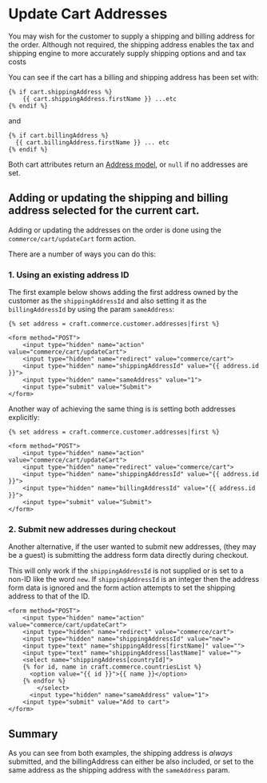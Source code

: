 # Update Cart Addresses

You may wish for the customer to supply a shipping and billing address for the order. Although not required, the shipping address enables the tax and shipping engine to more accurately supply shipping options and and tax costs

You can see if the cart has a billing and shipping address has been set with:

```
{% if cart.shippingAddress %}
    {{ cart.shippingAddress.firstName }} ...etc
{% endif %}
```
and
```
{% if cart.billingAddress %}
  {{ cart.billingAddress.firstName }} ... etc
{% endif %}
```

Both cart attributes return an [Address model](address-model.md), or `null` if no addresses are set.


## Adding or updating the shipping and billing address selected for the current cart.

Adding or updating the addresses on the order is done using the `commerce/cart/updateCart` form action.

There are a number of ways you can do this:

### 1. Using an existing address ID

The first example below shows adding the first address owned by the customer as the `shippingAddressId` and also setting it as the `billingAddressId` by using the param `sameAddress`:

```
{% set address = craft.commerce.customer.addresses|first %}

<form method="POST">
    <input type="hidden" name="action" value="commerce/cart/updateCart">
    <input type="hidden" name="redirect" value="commerce/cart">
    <input type="hidden" name="shippingAddressId" value="{{ address.id }}">
    <input type="hidden" name="sameAddress" value="1">
    <input type="submit" value="Submit">
</form>
```

Another way of achieving the same thing is is setting both addresses explicitly:

```
{% set address = craft.commerce.customer.addresses|first %}

<form method="POST">
    <input type="hidden" name="action" value="commerce/cart/updateCart">
    <input type="hidden" name="redirect" value="commerce/cart">
    <input type="hidden" name="shippingAddressId" value="{{ address.id }}">
    <input type="hidden" name="billingAddressId" value="{{ address.id }}">
    <input type="submit" value="Submit">
</form>
```

### 2. Submit new addresses during checkout

Another alternative, if the user wanted to submit new addresses, (they may be a guest) is submitting the address form data directly during checkout.

This will only work if the `shippingAddressId` is not supplied or is set to a non-ID like the word `new`.
If `shippingAddressId` is an integer then the address form data is ignored and the form action attempts to set the shipping address to that of the ID.

```
<form method="POST">
    <input type="hidden" name="action" value="commerce/cart/updateCart">
    <input type="hidden" name="redirect" value="commerce/cart">
    <input type="hidden" name="shippingAddressId" value="new">
    <input type="text" name="shippingAddress[firstName]" value="">
    <input type="text" name="shippingAddress[lastName]" value="">
    <select name="shippingAddress[countryId]">
    {% for id, name in craft.commerce.countriesList %}
      <option value="{{ id }}">{{ name }}</option>
    {% endfor %}
        </select>
      <input type="hidden" name="sameAddress" value="1">
    <input type="submit" value="Add to cart">
</form>
```

## Summary

As you can see from both examples, the shipping address is *always* submitted, and the billingAddress can either be also included, or set to the same address as the shipping address with the `sameAddress` param.

